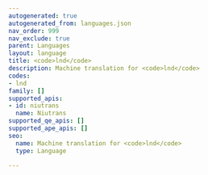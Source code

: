```yaml
---
autogenerated: true
autogenerated_from: languages.json
nav_order: 999
nav_exclude: true
parent: Languages
layout: language
title: <code>lnd</code>
description: Machine translation for <code>lnd</code>
codes:
- lnd
family: []
supported_apis:
- id: niutrans
  name: Niutrans
supported_qe_apis: []
supported_ape_apis: []
seo:
  name: Machine translation for <code>lnd</code>
  type: Language

---
```


